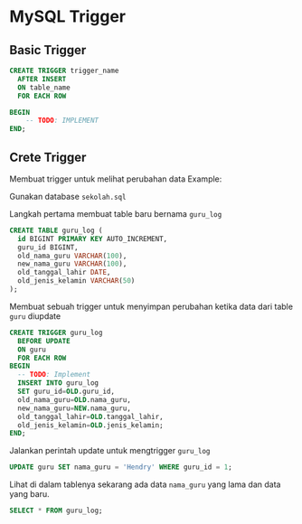 # MySQL Trigger


## Basic Trigger
```sql
CREATE TRIGGER trigger_name
  AFTER INSERT
  ON table_name
  FOR EACH ROW

BEGIN
    -- TODO: IMPLEMENT
END;
```

## Crete Trigger
Membuat trigger untuk melihat perubahan data
Example:

Gunakan database `sekolah.sql`


Langkah pertama membuat table baru bernama `guru_log`
```sql
CREATE TABLE guru_log (
  id BIGINT PRIMARY KEY AUTO_INCREMENT,
  guru_id BIGINT,
  old_nama_guru VARCHAR(100),
  new_nama_guru VARCHAR(100),
  old_tanggal_lahir DATE,
  old_jenis_kelamin VARCHAR(50)
);
```

Membuat sebuah trigger untuk menyimpan perubahan ketika data dari table `guru` diupdate
```sql
CREATE TRIGGER guru_log
  BEFORE UPDATE
  ON guru
  FOR EACH ROW
BEGIN
  -- TODO: Implement
  INSERT INTO guru_log
  SET guru_id=OLD.guru_id,
  old_nama_guru=OLD.nama_guru,
  new_nama_guru=NEW.nama_guru,
  old_tanggal_lahir=OLD.tanggal_lahir,
  old_jenis_kelamin=OLD.jenis_kelamin;
END;
```

Jalankan perintah update untuk mengtrigger `guru_log` 
```sql
UPDATE guru SET nama_guru = 'Hendry' WHERE guru_id = 1;
```

Lihat di dalam tablenya sekarang ada data `nama_guru` yang lama dan data yang baru.
```sql
SELECT * FROM guru_log;
```




